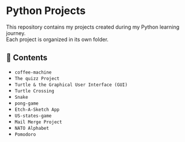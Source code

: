 # Python Projects

This repository contains my projects created during my Python learning journey.  
Each project is organized in its own folder.

## 📁 Contents

- `coffee-machine` 
- `The quizz Project`
- `Turtle & the Graphical User Interface (GUI)`
- `Turtle Crossing`
- `Snake`
- `pong-game`
- `Etch-A-Sketch App`
- `US-states-game`
- `Mail Merge Project`
- `NATO Alphabet`
- `Pomodoro`
  

